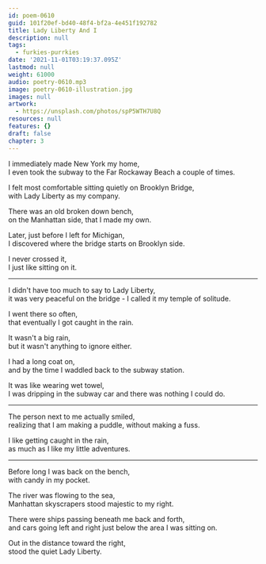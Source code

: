 ```yaml
---
id: poem-0610
guid: 101f20ef-bd40-48f4-bf2a-4e451f192782
title: Lady Liberty And I
description: null
tags:
  - furkies-purrkies
date: '2021-11-01T03:19:37.095Z'
lastmod: null
weight: 61000
audio: poetry-0610.mp3
image: poetry-0610-illustration.jpg
images: null
artwork:
  - https://unsplash.com/photos/spP5WTH7U8Q
resources: null
features: {}
draft: false
chapter: 3
---
```


I immediately made New York my home,\
I even took the subway to the Far Rockaway Beach a couple of times.

I felt most comfortable sitting quietly on Brooklyn Bridge,\
with Lady Liberty as my company.

There was an old broken down bench,\
on the Manhattan side, that I made my own.

Later, just before I left for Michigan,\
I discovered where the bridge starts on Brooklyn side.

I never crossed it,\
I just like sitting on it.

---

I didn't have too much to say to Lady Liberty,\
it was very peaceful on the bridge - I called it my temple of solitude.

I went there so often,\
that eventually I got caught in the rain.

It wasn't a big rain,\
but it wasn't anything to ignore either.

I had a long coat on,\
and by the time I waddled back to the subway station.

It was like wearing wet towel,\
I was dripping in the subway car and there was nothing I could do.

---

The person next to me actually smiled,\
realizing that I am making a puddle, without making a fuss.

I like getting caught in the rain,\
as much as I like my little adventures.

---

Before long I was back on the bench,\
with candy in my pocket.

The river was flowing to the sea,\
Manhattan skyscrapers stood majestic to my right.

There were ships passing beneath me back and forth,\
and cars going left and right just below the area I was sitting on.

Out in the distance toward the right,\
stood the quiet Lady Liberty.

